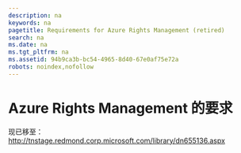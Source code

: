 ```yaml
---
description: na
keywords: na
pagetitle: Requirements for Azure Rights Management (retired)
search: na
ms.date: na
ms.tgt_pltfrm: na
ms.assetid: 94b9ca3b-bc54-4965-8d40-67e0af75e72a
robots: noindex,nofollow
---
```

# Azure Rights Management 的要求
现已移至：http://tnstage.redmond.corp.microsoft.com/library/dn655136.aspx

